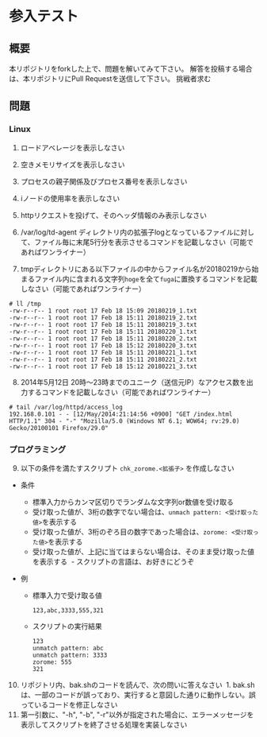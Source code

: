 参入テスト
====

## 概要
本リポジトリをforkした上で、問題を解いてみて下さい。
解答を投稿する場合は、本リポジトリにPull Requestを送信して下さい。
挑戦者求む

## 問題

### Linux

1. ロードアベレージを表示しなさい

2. 空きメモリサイズを表示しなさい

3. プロセスの親子関係及びプロセス番号を表示しなさい

4. iノードの使用率を表示しなさい

5. httpリクエストを投げて、そのヘッダ情報のみ表示しなさい

6. /var/log/td-agent ディレクトリ内の拡張子logとなっているファイルに対して、ファイル毎に末尾5行分を表示させるコマンドを記載しなさい（可能であればワンライナー）

7. tmpディレクトリにある以下ファイルの中からファイル名が20180219から始まるファイル内に含まれる文字列`hoge`を全て`fuga`に置換するコマンドを記載しなさい（可能であればワンライナー）

  ```
  # ll /tmp
  -rw-r--r-- 1 root root 17 Feb 18 15:09 20180219_1.txt
  -rw-r--r-- 1 root root 17 Feb 18 15:11 20180219_2.txt
  -rw-r--r-- 1 root root 17 Feb 18 15:11 20180219_3.txt
  -rw-r--r-- 1 root root 17 Feb 18 15:11 20180220_1.txt
  -rw-r--r-- 1 root root 17 Feb 18 15:11 20180220_2.txt
  -rw-r--r-- 1 root root 17 Feb 18 15:12 20180220_3.txt
  -rw-r--r-- 1 root root 17 Feb 18 15:11 20180221_1.txt
  -rw-r--r-- 1 root root 17 Feb 18 15:11 20180221_2.txt
  -rw-r--r-- 1 root root 17 Feb 18 15:12 20180221_3.txt
  ```

8. 2014年5月12日 20時～23時までのユニーク（送信元IP）なアクセス数を出力するコマンドを記載しなさい（可能であればワンライナー）

  ```
  # tail /var/log/httpd/access_log
  192.168.0.101 - - [12/May/2014:21:14:56 +0900] "GET /index.html HTTP/1.1" 304 - "-" "Mozilla/5.0 (Windows NT 6.1; WOW64; rv:29.0) Gecko/20100101 Firefox/29.0"
  ```

### プログラミング

9. 以下の条件を満たすスクリプト `chk_zorome.<拡張子>` を作成しなさい
- 条件
  - 標準入力からカンマ区切りでランダムな文字列or数値を受け取る
  - 受け取った値が、3桁の数字でない場合は、`unmach pattern: <受け取った値>`を表示する
  - 受け取った値が、3桁のぞろ目の数字であった場合は、`zorome: <受け取った値>`を表示する
  - 受け取った値が、上記に当てはまらない場合は、そのまま受け取った値を表示する
  - スクリプトの言語は、お好きにどうぞ

- 例
  - 標準入力で受け取る値
  
    ```
    123,abc,3333,555,321
    ```

  - スクリプトの実行結果

    ```
    123
    unmatch pattern: abc
    unmatch pattern: 3333
    zorome: 555
    321
    ```

10. リポジトリ内、bak.shのコードを読んで、次の問いに答えなさい
  1. bak.shは、一部のコードが誤っており、実行すると意図した通りに動作しない。誤っているコードを修正しなさい
  2. 第一引数に、"-h", "-b", "-r"以外が指定された場合に、エラーメッセージを表示してスクリプトを終了させる処理を実装しなさい

